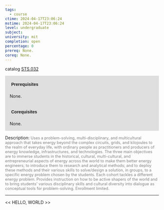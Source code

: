 ```yaml
---
tags:
  - course
ctime: 2024-04-17T23:06:24
mstime: 2024-04-17T23:06:24
level: undergraduate
subject: 
university: mit
completion: open
percentage: 0
prereq: None.
coreq: None.
---
```


catalog [STS.032](http://student.mit.edu/catalog/mSTSa.html#STS.032)

<span style="display: block; padding: 15px; background-color: rgb(100, 100, 100, 0.2);"><font id="m_prereq4189_0" style="display: block; font-family: Arial, sans-serif; font-weight: bold; padding: 5px">Prerequisites</font><br><span id="prereq4189_0">None.</span></span>
<span style="display: block; padding: 15px; background-color: rgb(100, 100, 100, 0.2);"><font id="m_coreq4189_0" style="display: block; font-family: Arial, sans-serif; font-weight: bold; padding: 5px">Corequisites</font><br><span id="coreq4189_0">None.</span></span>

<font style="">Description:</font>
<font style="color: grey; font-size: 0.8rem;">Uses a problem-solving, multi-disciplinary, and multicultural approach that takes energy beyond the complex circuits, grids, and kilojoules to the realm of everyday life, with ordinary people as practitioners and producers of energy knowledge, infrastructures, and technologies. The three main objectives are to immerse students in the historical, cultural, multi-cultural, and entrepreneurial aspects of energy across the world to make them better energy engineers; to introduce them to research and analytical methods; and to deploy these methods and their various skills to solve/design a solution, in groups, to a specific energy problem chosen by the students. Each cohort tackles a different energy problem. Provides instruction on how to be active shapers of the world and to bring students' various disciplinary skills and cultural diversity into dialogue as conceptual tools for problem-solving. Enrollment limited.</font>



---

<< HELLO, WORLD >>
